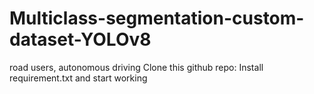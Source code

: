# Multiclass-segmentation-custom-dataset-YOLOv8
road users,  autonomous driving
Clone this github repo:
Install requirement.txt and start working
